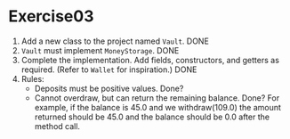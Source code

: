 # Exercise03

1. Add a new class to the project named `Vault`. DONE
2. `Vault` must implement `MoneyStorage`. DONE
3. Complete the implementation. Add fields, constructors, and getters as required.
    (Refer to `Wallet` for inspiration.) DONE
4. Rules:
    - Deposits must be positive values. Done?
    - Cannot overdraw, but can return the remaining balance. Done? 
    For example, if the balance is 45.0 and we withdraw(109.0) 
    the amount returned should be 45.0 and the balance should be 0.0 after the method call.
